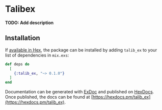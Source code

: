 # Talibex

**TODO: Add description**

## Installation

If [available in Hex](https://hex.pm/docs/publish), the package can be installed
by adding `talib_ex` to your list of dependencies in `mix.exs`:

```elixir
def deps do
  [
    {:talib_ex, "~> 0.1.0"}
  ]
end
```

Documentation can be generated with [ExDoc](https://github.com/elixir-lang/ex_doc)
and published on [HexDocs](https://hexdocs.pm). Once published, the docs can
be found at [https://hexdocs.pm/talib_ex](https://hexdocs.pm/talib_ex).

